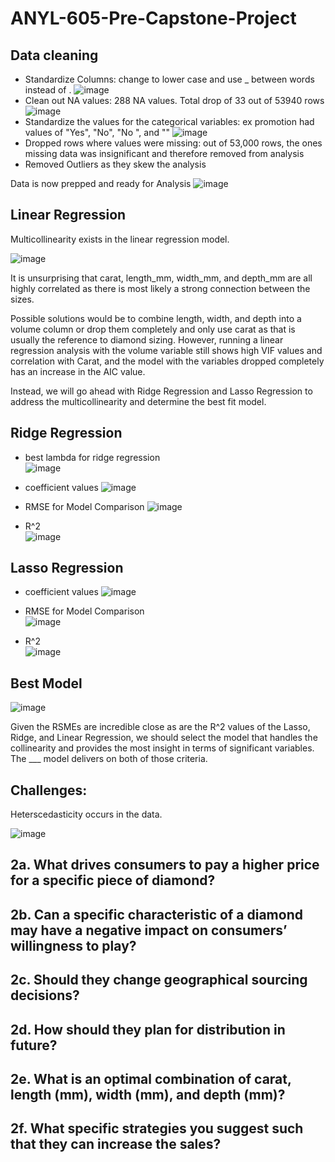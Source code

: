 # ANYL-605-Pre-Capstone-Project


## Data cleaning

* Standardize Columns: change to lower case and use _ between words instead of .
![image](https://github.com/user-attachments/assets/a79b026d-ef13-42d4-b68c-4d13a403aa83)
* Clean out NA values: 288 NA values. Total drop of 33 out of 53940 rows
![image](https://github.com/user-attachments/assets/fd0abfc2-76ac-4214-ad83-b3ae446cf2c9)
* Standardize the values for the categorical variables: ex promotion had values of "Yes", "No", "No ", and ""
![image](https://github.com/user-attachments/assets/706693c2-fdb5-468c-83c9-12ab0a1e09e2)
* Dropped rows where values were missing: out of 53,000 rows, the ones missing data was insignificant and therefore removed from analysis
* Removed Outliers as they skew the analysis

Data is now prepped and ready for Analysis
![image](https://github.com/user-attachments/assets/8c586f0c-5853-4340-af16-320dea80c9f5)


## Linear Regression

Multicollinearity exists in the linear regression model.

![image](https://github.com/user-attachments/assets/45aecd46-14d5-42f7-bc7f-a063e2688191)

It is unsurprising that carat, length_mm, width_mm, and depth_mm are all highly correlated as there is most likely a strong connection between the sizes. 

Possible solutions would be to combine length, width, and depth into a volume column or drop them completely and only use carat as that is usually the reference to diamond sizing. However, running a linear regression analysis with the volume variable still shows high VIF values and correlation with Carat, and the model with the variables dropped completely has an increase in the AIC value.

Instead, we will go ahead with Ridge Regression and Lasso Regression to address the multicollinearity and determine the best fit model. 

## Ridge Regression 

* best lambda for ridge regression<br>
![image](https://github.com/user-attachments/assets/38cba595-21b5-4a51-93ae-b006dcb5d4a0)

* coefficient values
![image](https://github.com/user-attachments/assets/f68d8696-a6b9-4186-9964-cff72f6844f1)

* RMSE for Model Comparison
![image](https://github.com/user-attachments/assets/f94ec5b2-e87b-4eaa-9836-dadec2126f88)

* R^2<br>
![image](https://github.com/user-attachments/assets/6e65b24a-8df4-4d86-bb59-62e9544aba6e)


## Lasso Regression

* coefficient values
![image](https://github.com/user-attachments/assets/cf402559-cb69-4153-ab1f-b1da1a61da7d)

* RMSE for Model Comparison<br>
![image](https://github.com/user-attachments/assets/0f1fe3d4-5709-46c6-ad44-bbf31e060662)

* R^2<br>
![image](https://github.com/user-attachments/assets/85eacd07-096b-42d8-affe-c0528b1e85db)


## Best Model

![image](https://github.com/user-attachments/assets/3d5c4148-c66b-4df4-a397-b438ba7e2acf)


Given the RSMEs are incredible close as are the R^2 values of the Lasso, Ridge, and Linear Regression, we should select the model that handles the collinearity and provides the most insight in terms of significant variables. The ___ model delivers on both of those criteria. 

## Challenges:

Heterscedasticity occurs in the data. 

![image](https://github.com/user-attachments/assets/38a7d90c-e69c-4120-92fc-6bec77481182)


## 2a. What drives consumers to pay a higher price for a specific piece of diamond?



## 2b. Can a specific characteristic of a diamond may have a negative impact on consumers’ willingness to play?



## 2c. Should they change geographical sourcing decisions?



## 2d. How should they plan for distribution in future?



## 2e. What is an optimal combination of carat, length (mm), width (mm), and depth (mm)?



## 2f. What specific strategies you suggest such that they can increase the sales?


